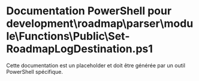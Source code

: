 # Documentation PowerShell pour development\roadmap\parser\module\Functions\Public\Set-RoadmapLogDestination.ps1

Cette documentation est un placeholder et doit être générée par un outil PowerShell spécifique.

